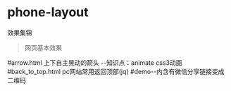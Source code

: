 # phone-layout
效果集锦
> 网页基本效果

#arrow.html 上下自主晃动的箭头 --知识点：animate css3动画
#back_to_top.html pc网站常用返回顶部(jq)
#demo--内含有微信分享链接变成二维码
